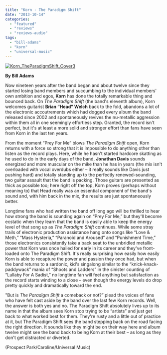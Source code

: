 ```yaml
---
title: "Korn - The Paradigm Shift"
date: "2013-10-14"
categories: 
  - "featured"
  - "reviews"
  - "reviews-audio"
tags: 
  - "bill-adams"
  - "korn"
  - "universal-music"
---
```


[![Korn_TheParadigmShift_Cover3](http://www.hellbound.ca/wp-content/uploads/2013/10/Korn_TheParadigmShift_Cover3-290x290.jpg)](http://www.hellbound.ca/wp-content/uploads/2013/10/Korn_TheParadigmShift_Cover3.jpg)

**By Bill Adams**

Now nineteen years after the band began and about twelve since they started losing band members and succumbing to the individual members' own ambition and egos, **Korn** has done the totally remarkable thing and bounced back. On _The Paradigm Shift_ (the band's eleventh album), Korn welcomes guitarist **Brian “Head” Welch** back to the fold, abandons a lot of the electronic accoutrements which had dogged every album the band released since 2002 and spontaneously revives the nu-metallic aggression within them all in one seemingly effortless step. Granted, the record isn't perfect, but it's at least a more solid and stronger effort than fans have seen from Korn in the last ten years.

From the moment “Prey For Me” blows _The Paradigm Shift_ open, Korn returns with a force so strong that it is impossible to do anything other than listen as the record plays. Here, while he hasn't started hardcore skatting as he used to do in the early days of the band, **Jonathan Davis** sounds energized and more muscular on the mike than he has in years (the mix isn't overloaded with vocal overdubs either – it really sounds like Davis just pushing hard) and totally standing up to the perfectly renewed-sounding, two guitar assault that the band is packing. Those guitars are presented as thick as possible too; here right off the top, Korn proves (perhaps without meaning to) that Head really was an essential component of the band's sound and, with him back in the mix, the results are just spontaneously better.

Longtime fans who had written the band off long ago will be thrilled to hear how strong the band is sounding again on “Prey For Me,” but they'll become ecstatic when they learn that the band is easily able to keep the energy level of that song up as _The Paradigm Shift_ continues. While some stray trails of electronic production assistance hang onto songs like “Love & Meth,” “Mass Hysteria,” “Paranoid and Aroused” and “Punishment Time,” those electronics consistently take a back seat to the unbridled metallic power that Korn was once hailed for early in its career and they've front-loaded onto The Paradigm Shift. It's really surprising how easily how easily Korn is able to recapture the power and passion they once had, but when the band returns to a sardonic, kid's singalong similar to the “knick-knack-paddywack” mania of “Shoots and Ladders” in the sinister counting of “Lullaby For A Sadist,” no longtime fan will feel anything but satisfaction as the record starts winding to a close – even though the energy levels do drop pretty quickly and dramatically toward the end.

"But is _The Paradigm Shift_ a comeback or not?” plead the voices of fans who have felt cast aside by the band over the last few Korn records. Well, the answer is both yes and no. The Paradigm Shift absolutely lives up to its name in that the album sees Korn stop trying to be “artists” and just get back to what worked best for them. They're rusty and a little out of practice at it, but The Paradigm Shift sees the band stepping back on the road facing the right direction. It sounds like they might be on their way here and album twelve might see the band back to being Korn at their best – as long as they don't get distracted or diverted.

(Prospect Park/Caroline/Universal Music)
